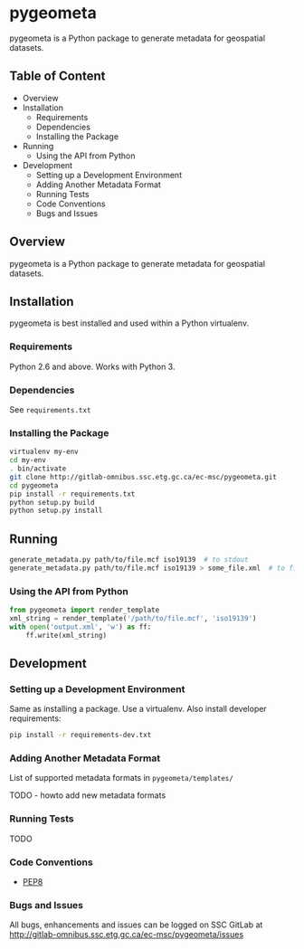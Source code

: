 # pygeometa

pygeometa is a Python package to generate metadata for geospatial datasets.

## Table of Content
* Overview
* Installation
  * Requirements
  * Dependencies
  * Installing the Package
* Running
  * Using the API from Python
* Development
  * Setting up a Development Environment
  * Adding Another Metadata Format
  * Running Tests
  * Code Conventions
  * Bugs and Issues

## Overview

pygeometa is a Python package to generate metadata for geospatial datasets.




## Installation

pygeometa is best installed and used within a Python virtualenv.

### Requirements

Python 2.6 and above.  Works with Python 3.

### Dependencies

See `requirements.txt`

### Installing the Package

```bash
virtualenv my-env
cd my-env
. bin/activate
git clone http://gitlab-omnibus.ssc.etg.gc.ca/ec-msc/pygeometa.git
cd pygeometa
pip install -r requirements.txt
python setup.py build
python setup.py install
```

## Running

```bash
generate_metadata.py path/to/file.mcf iso19139  # to stdout
generate_metadata.py path/to/file.mcf iso19139 > some_file.xml  # to file
```

### Using the API from Python

```python
from pygeometa import render_template
xml_string = render_template('/path/to/file.mcf', 'iso19139')
with open('output.xml', 'w') as ff:
    ff.write(xml_string)
```

## Development

### Setting up a Development Environment

Same as installing a package.  Use a virtualenv.  Also install developer requirements:

```bash
pip install -r requirements-dev.txt
```

### Adding Another Metadata Format

List of supported metadata formats in `pygeometa/templates/`

TODO - howto add new metadata formats

### Running Tests

TODO

### Code Conventions

* [PEP8](https://www.python.org/dev/peps/pep-0008)

### Bugs and Issues

All bugs, enhancements and issues can be logged on SSC GitLab at
http://gitlab-omnibus.ssc.etg.gc.ca/ec-msc/pygeometa/issues
